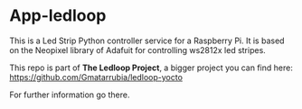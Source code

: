 # App-ledloop

This is a Led Strip Python controller service for a Raspberry Pi. It is based on the Neopixel library of Adafuit for controlling ws2812x led stripes.

This repo is part of **The Ledloop Project**, a bigger project you can find here: https://github.com/Gmatarrubia/ledloop-yocto

For further information go there.
